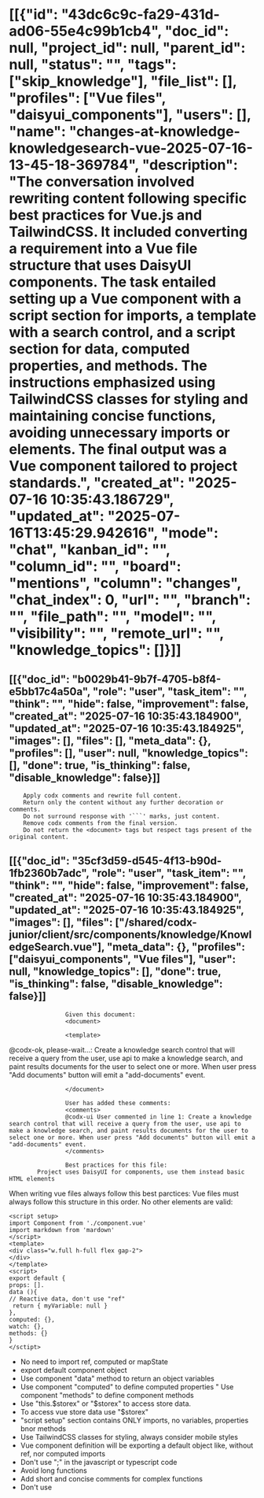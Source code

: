 # [[{"id": "43dc6c9c-fa29-431d-ad06-55e4c99b1cb4", "doc_id": null, "project_id": null, "parent_id": null, "status": "", "tags": ["skip_knowledge"], "file_list": [], "profiles": ["Vue files", "daisyui_components"], "users": [], "name": "changes-at-knowledge-knowledgesearch-vue-2025-07-16-13-45-18-369784", "description": "The conversation involved rewriting content following specific best practices for Vue.js and TailwindCSS. It included converting a requirement into a Vue file structure that uses DaisyUI components. The task entailed setting up a Vue component with a script section for imports, a template with a search control, and a script section for data, computed properties, and methods. The instructions emphasized using TailwindCSS classes for styling and maintaining concise functions, avoiding unnecessary imports or elements. The final output was a Vue component tailored to project standards.", "created_at": "2025-07-16 10:35:43.186729", "updated_at": "2025-07-16T13:45:29.942616", "mode": "chat", "kanban_id": "", "column_id": "", "board": "mentions", "column": "changes", "chat_index": 0, "url": "", "branch": "", "file_path": "", "model": "", "visibility": "", "remote_url": "", "knowledge_topics": []}]]
## [[{"doc_id": "b0029b41-9b7f-4705-b8f4-e5bb17c4a50a", "role": "user", "task_item": "", "think": "", "hide": false, "improvement": false, "created_at": "2025-07-16 10:35:43.184900", "updated_at": "2025-07-16 10:35:43.184925", "images": [], "files": [], "meta_data": {}, "profiles": [], "user": null, "knowledge_topics": [], "done": true, "is_thinking": false, "disable_knowledge": false}]]

        Apply codx comments and rewrite full content.
        Return only the content without any further decoration or comments.
        Do not surround response with '```' marks, just content.
        Remove codx comments from the final version.
        Do not return the <document> tags but respect tags present of the original content.
        
## [[{"doc_id": "35cf3d59-d545-4f13-b90d-1fb2360b7adc", "role": "user", "task_item": "", "think": "", "hide": false, "improvement": false, "created_at": "2025-07-16 10:35:43.184900", "updated_at": "2025-07-16 10:35:43.184925", "images": [], "files": ["/shared/codx-junior/client/src/components/knowledge/KnowledgeSearch.vue"], "meta_data": {}, "profiles": ["daisyui_components", "Vue files"], "user": null, "knowledge_topics": [], "done": true, "is_thinking": false, "disable_knowledge": false}]]

                    Given this document:
                    <document>

                    <template>
  @codx-ok, please-wait...: Create a knowledge search control that will receive a query from the user, use api to make a knowledge search, and paint results documents for the user to select one or more. When user press "Add documents" button will emit a "add-documents" event.
</template>

                    </document>

                    User has added these comments:
                    <comments>
                    @codx-ui User commented in line 1: Create a knowledge search control that will receive a query from the user, use api to make a knowledge search, and paint results documents for the user to select one or more. When user press "Add documents" button will emit a "add-documents" event.
                    </comments>

                    Best practices for this file:
            Project uses DaisyUI for components, use them instead basic HTML elements
When writing vue files always follow this best parctices:
Vue files must always follow this structure in this order.
No other elements are valid:
```example vue file
<script setup>
import Component from './component.vue'
import markdown from 'mardown'
</script>
<template>
<div class="w.full h-full flex gap-2">
</div>
</template>
<script>
export default {
props: [].
data (){
// Reactive data, don't use "ref"
 return { myVariable: null }
},
computed: {},
watch: {},
methods: {}
}
</sctipt>
```
* No need to import ref, computed or mapState 
* export default component object
* Use component "data" method to return an object variables
* Use component "computed" to define computed properties
" Use component "methods" to define component methods 
* Use "this.$storex" or "$storex" to access store data.
* To access vue store data use "$storex"
* "script setup" section contains ONLY imports, no variables, properties bnor methods
* Use TailwindCSS classes for styling, always consider mobile styles
* Vue component definition will be exporting a default object like, without ref, nor computed imports
* Don't use ";" in the javascript or typescript code
* Avoid long functions
* Add short and concise comments for complex functions
* Don't use <style> elements, use TailWindCSS classes
            
                    
## [[{"doc_id": "26008e86-c56a-49a7-b2f7-f21bc0bcab08", "role": "assistant", "task_item": "", "think": null, "hide": false, "improvement": false, "created_at": "2025-07-16 10:35:43.184900", "updated_at": "2025-07-16 10:35:43.184925", "images": [], "files": [], "meta_data": {"time_taken": 9.02580738067627, "first_chunk_time_taken": 8.106231689453125e-05, "model": "gpt-4o"}, "profiles": ["daisyui_components", "Vue files"], "user": null, "knowledge_topics": [], "done": true, "is_thinking": null, "disable_knowledge": false}]]
<template>
  <div class="w-full h-full flex gap-2">
    <!-- Create a knowledge search control, implement it using DaisyUI components for better styling and integration -->
  </div>
</template>

<script>
export default {
  props: [],
  data() {
    // Reactive data, maintaining simplicity and clarity
    return {
      myVariable: null // Replace with necessary data properties
    }
  },
  computed: {},
  watch: {},
  methods: {
    // Define methods here to handle API interactions and event emissions
  }
}
</script>